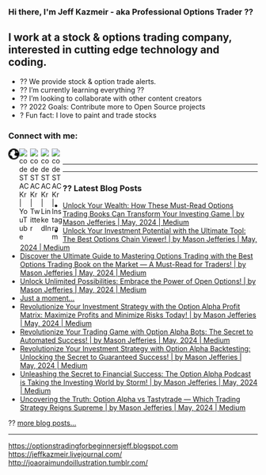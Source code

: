 

<!--
**jeffkazmeir/jeffkazmeir** is a ✨ _special_ ✨ repository because its `README.md` (this file) appears on your GitHub profile.

Here are some ideas to get you started:

- 🔭 I’m currently working on ...
- 🌱 I’m currently learning ...
- 👯 I’m looking to collaborate on ...
- 🤔 I’m looking for help with ...
- 💬 Ask me about ...
- 📫 How to reach me: ...
- 😄 Pronouns: ...
- ⚡ Fun fact: ...
-->
### Hi there, I'm Jeff Kazmeir - aka Professional Options Trader ??
## I work at a stock & options trading company, interested in cutting edge technology and coding.

- ?? We provide stock & option trade alerts.
- ?? I’m currently learning everything ??
- ?? I’m looking to collaborate with other content creators
- ?? 2022 Goals: Contribute more to Open Source projects
- ? Fun fact: I love to paint and trade stocks


### Connect with me:

[<img align="left" alt="codeSTACKr.com" width="22px" src="https://raw.githubusercontent.com/iconic/open-iconic/master/svg/globe.svg" />][website]
[<img align="left" alt="codeSTACKr | YouTube" width="22px" src="https://cdn.jsdelivr.net/npm/simple-icons@v3/icons/youtube.svg" />][youtube]
[<img align="left" alt="codeSTACKr | Twitter" width="22px" src="https://cdn.jsdelivr.net/npm/simple-icons@v3/icons/twitter.svg" />][twitter]
[<img align="left" alt="codeSTACKr | LinkedIn" width="22px" src="https://cdn.jsdelivr.net/npm/simple-icons@v3/icons/linkedin.svg" />][linkedin]
[<img align="left" alt="codeSTACKr | Instagram" width="22px" src="https://cdn.jsdelivr.net/npm/simple-icons@v3/icons/instagram.svg" />][instagram]

<br />

---

---

### ?? Latest Blog Posts

<!-- BLOG-POST-LIST:START -->
- [Unlock Your Wealth: How These Must-Read Options Trading Books Can Transform Your Investing Game | by Mason Jefferies | May, 2024 | Medium](https://tradingoptionsforbeginners.medium.com/unlock-your-wealth-how-these-must-read-options-trading-books-can-transform-your-investing-game-f3f1c4a01810?source=ifttt--------------3)
- [Unlock Your Investment Potential with the Ultimate Tool: The Best Options Chain Viewer! | by Mason Jefferies | May, 2024 | Medium](https://tradingoptionsforbeginners.medium.com/unlock-your-investment-potential-with-the-ultimate-tool-the-best-options-chain-viewer-b140ef735f5b?source=ifttt--------------3)
- [Discover the Ultimate Guide to Mastering Options Trading with the Best Options Trading Book on the Market — A Must-Read for Traders! | by Mason Jefferies | May, 2024 | Medium](https://tradingoptionsforbeginners.medium.com/discover-the-ultimate-guide-to-mastering-options-trading-with-the-best-options-trading-book-on-the-c3d5062febba?source=ifttt--------------3)
- [Unlock Unlimited Possibilities: Embrace the Power of Open Options! | by Mason Jefferies | May, 2024 | Medium](https://tradingoptionsforbeginners.medium.com/unlock-unlimited-possibilities-embrace-the-power-of-open-options-ec93671a110b?source=ifttt--------------3)
- [Just a moment...](https://medium.com/@tradingoptionsforbeginners/traders-choice-how-this-revolutionary-strategy-is-making-millionaires-overnight-17dcb124bff2?source=ifttt--------------3)
- [Revolutionize Your Investment Strategy with the Option Alpha Profit Matrix: Maximize Profits and Minimize Risks Today! | by Mason Jefferies | May, 2024 | Medium](https://tradingoptionsforbeginners.medium.com/revolutionize-your-investment-strategy-with-the-option-alpha-profit-matrix-maximize-profits-and-2519415de4bf?source=ifttt--------------3)
- [Revolutionize Your Trading Game with Option Alpha Bots: The Secret to Automated Success! | by Mason Jefferies | May, 2024 | Medium](https://tradingoptionsforbeginners.medium.com/revolutionize-your-trading-game-with-option-alpha-bots-the-secret-to-automated-success-1c705de4844b?source=ifttt--------------3)
- [Revolutionize Your Investment Strategy with Option Alpha Backtesting: Unlocking the Secret to Guaranteed Success! | by Mason Jefferies | May, 2024 | Medium](https://tradingoptionsforbeginners.medium.com/revolutionize-your-investment-strategy-with-option-alpha-backtesting-unlocking-the-secret-to-7d939c7b422d?source=ifttt--------------3)
- [Unleashing the Secret to Financial Success: The Option Alpha Podcast is Taking the Investing World by Storm! | by Mason Jefferies | May, 2024 | Medium](https://tradingoptionsforbeginners.medium.com/unleashing-the-secret-to-financial-success-the-option-alpha-podcast-is-taking-the-investing-world-0a47e01100f7?source=ifttt--------------3)
- [Uncovering the Truth: Option Alpha vs Tastytrade — Which Trading Strategy Reigns Supreme | by Mason Jefferies | May, 2024 | Medium](https://tradingoptionsforbeginners.medium.com/uncovering-the-truth-option-alpha-vs-tastytrade-which-trading-strategy-reigns-supreme-be460ea52390?source=ifttt--------------3)
<!-- BLOG-POST-LIST:END -->

?? [more blog posts...](https://theministerofcapitalism.com/blog/)

---


[website]: https://kingtradingsystems.com/blog/
[twitter]: https://twitter.com/optionstradejef
[youtube]: https://www.youtube.com/channel/UCEo82TuA0YdbXyO2oPecIHQ
[instagram]: https://tradingoptionsforbeginners.medium.com
[linkedin]: https://ca.linkedin.com/in/theministerofcapitalism
 https://optionstradingforbeginnersjeff.blogspot.com
 https://jeffkazmeir.livejournal.com/
 http://joaoraimundoillustration.tumblr.com/



